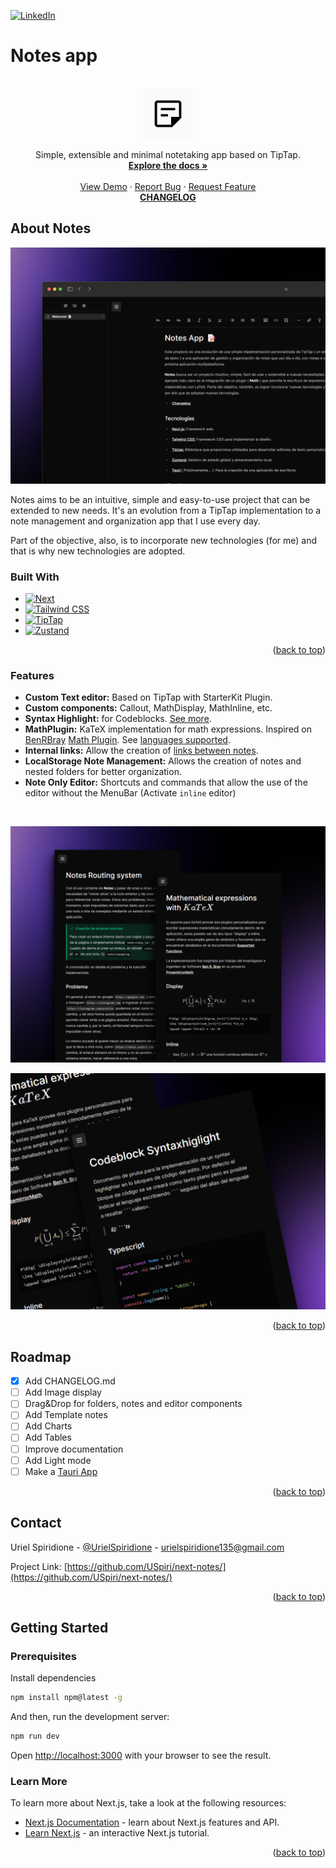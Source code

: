 <a name="readme-top"></a>

[![LinkedIn][linkedin-shield]][linkedin-url]

# Notes app

<br />
<div align="center">
  <a href="https://github.com/USpiri/next-notes">
    <img src="images/logo.png" alt="Notes App Logo" width="80" height="80">
  </a>

  <p align="center">
    Simple, extensible and minimal notetaking app based on TipTap.
    <br />
    <a href="https://github.com/USpiri/next-notes/"><strong>Explore the docs »</strong></a>
    <br />
    <br />
    <a href="https://notes.uspiri.com/">View Demo</a>
    ·
    <a href="https://github.com/USpiri/next-notes/issues/new?labels=bug&template=bug-report.md">Report Bug</a>
    ·
    <a href="https://github.com/USpiri/next-notes/issues/new?labels=enhancement&template=feature-request.md">Request Feature</a>
    <br />
    <a href="/CHANGELOG.md"><strong>CHANGELOG</strong></a>
  </p>
</div>

## About Notes

[![Notes app Screen Shot][product-screenshot]](https://notes.uspiri.com)

Notes aims to be an intuitive, simple and easy-to-use project that can be extended to new needs. It's an evolution from a TipTap implementation to a note management and organization app that I use every day.

Part of the objective, also, is to incorporate new technologies (for me) and that is why new technologies are adopted.

### Built With

- [![Next][Next.js]][Next-url]
- [![Tailwind CSS][Tailwind]][Tailwind-url]
- [![TipTap][TipTap]][TipTap-url]
- [![Zustand][Zustand]][Zustand-url]

<p align="right">(<a href="#readme-top">back to top</a>)</p>

### Features

- **Custom Text editor:** Based on TipTap with StarterKit Plugin.
- **Custom components:** Callout, MathDisplay, MathInline, etc.
- **Syntax Highlight:** for Codeblocks. [See more](https://notes.uspiri.com/?note=syntax).
- **MathPlugin:** KaTeX implementation for math expressions. Inspired on [BenRBray](https://benrbray.com/) [Math Plugin](https://benrbray.com/projects/prosemirror-math). See [languages supported](https://notes.uspiri.com/?note=math).
- **Internal links:** Allow the creation of [links between notes](https://notes.uspiri.com/?note=routing).
- **LocalStorage Note Management:** Allows the creation of notes and nested folders for better organization.
- **Note Only Editor:** Shortcuts and commands that allow the use of the editor without the MenuBar (Activate `inline` editor)

<br />

[![Notes app Screen Shot][product-screenshot-2]](https://notes.uspiri.com)

[![Notes app Screen Shot][product-screenshot-1]](https://notes.uspiri.com)

<p align="right">(<a href="#readme-top">back to top</a>)</p>

## Roadmap

- [x] Add CHANGELOG.md
- [ ] Add Image display
- [ ] Drag&Drop for folders, notes and editor components
- [ ] Add Template notes
- [ ] Add Charts
- [ ] Add Tables
- [ ] Improve documentation
- [ ] Add Light mode
- [ ] Make a [Tauri App](https://tauri.app/)

<p align="right">(<a href="#readme-top">back to top</a>)</p>

## Contact

Uriel Spiridione - [@UrielSpiridione](https://twitter.com/UrielSpiridione) - urielspiridione135@gmail.com

Project Link: [https://github.com/USpiri/next-notes/](https://github.com/USpiri/next-notes/)

<p align="right">(<a href="#readme-top">back to top</a>)</p>

## Getting Started

### Prerequisites

Install dependencies

```sh
npm install npm@latest -g
```

And then, run the development server:

```bash
npm run dev
```

Open [http://localhost:3000](http://localhost:3000) with your browser to see the result.

### Learn More

To learn more about Next.js, take a look at the following resources:

- [Next.js Documentation](https://nextjs.org/docs) - learn about Next.js features and API.
- [Learn Next.js](https://nextjs.org/learn) - an interactive Next.js tutorial.

<p align="right">(<a href="#readme-top">back to top</a>)</p>

[linkedin-shield]: https://img.shields.io/badge/-LinkedIn-black.svg?style=for-the-badge&logo=linkedin&colorB=555
[linkedin-url]: https://linkedin.com/in/othneildrew
[product-screenshot]: images/screenshot.png
[product-screenshot-1]: images/screenshot1.png
[product-screenshot-2]: images/screenshot2.png
[Next.js]: https://img.shields.io/badge/next.js-000000?style=for-the-badge&logo=nextdotjs&logoColor=white
[Next-url]: https://nextjs.org/
[Tailwind]: https://img.shields.io/badge/Tailwind-20232A?style=for-the-badge&logo=tailwindcss&logoColor=38bdf8
[Tailwind-url]: https://tailwindcss.com/
[TipTap]: https://img.shields.io/badge/TipTap-white?style=for-the-badge&logo=typescript&logoColor=black
[TipTap-url]: https://tiptap.dev/
[Zustand]: https://img.shields.io/badge/Zustand-111827?style=for-the-badge&logo=typescript&logoColor=white
[Zustand-url]: https://zustand-demo.pmnd.rs/

